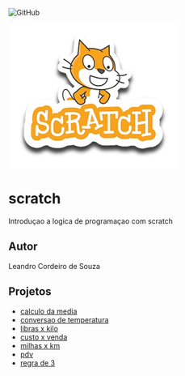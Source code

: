 ![GitHub](https://img.shields.io/github/license/leandrocsouza12/scratch?style=plastic)

![Scratch](https://github.com/leandrocsouza12/scratch/blob/main/assets/icons/scratch.png)

# scratch
Introduçao a logica de programaçao com scratch
## Autor
Leandro Cordeiro de Souza

## Projetos
- [calculo da media](https://scratch.mit.edu/projects/881967013/)
- [conversao de temperatura](https://scratch.mit.edu/projects/882921533/)
- [libras x kilo](https://scratch.mit.edu/projects/884623502/)
- [custo x venda](https://scratch.mit.edu/projects/884629932/)
- [milhas x km](https://scratch.mit.edu/projects/884617829/)
- [pdv](https://scratch.mit.edu/projects/883235893/)
- [regra de 3](https://scratch.mit.edu/projects/882923231/)

